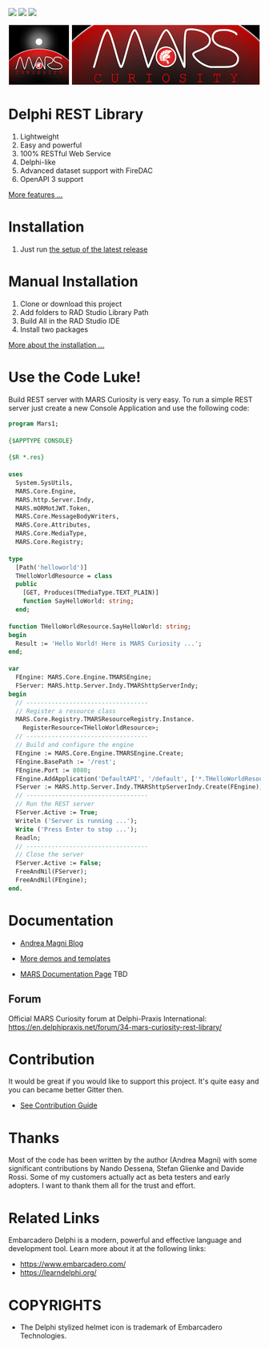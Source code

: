 ![](https://img.shields.io/github/v/release/andrea-magni/MARS)
![](https://img.shields.io/github/release-date/andrea-magni/MARS)
![](https://img.shields.io/github/commits-since/andrea-magni/MARS/v1.5)

![MARS-curiosity logo](media/logo-small-MARS.png)

# Delphi REST Library

1. Lightweight
1. Easy and powerful
1. 100% RESTful Web Service
1. Delphi-like
1. Advanced dataset support with FireDAC
1. OpenAPI 3 support 

[More features ...](./docs/MainFeatures.md)

# Installation

1. Just run [the setup of the latest release](https://github.com/andrea-magni/MARS/releases/latest)

# Manual Installation

1. Clone or download this project
1. Add folders to RAD Studio Library Path
1. Build All in the RAD Studio IDE
1. Install two packages

[More about the installation ...](docs/Installation.md)

# Use the Code Luke!

Build REST server with MARS Curiosity is very easy. To run a simple REST server just create a new Console Application and use the following code:

```pascal
program Mars1;

{$APPTYPE CONSOLE}

{$R *.res}

uses
  System.SysUtils,
  MARS.Core.Engine,
  MARS.http.Server.Indy,
  MARS.mORMotJWT.Token,
  MARS.Core.MessageBodyWriters,
  MARS.Core.Attributes,
  MARS.Core.MediaType,
  MARS.Core.Registry;

type
  [Path('helloworld')]
  THelloWorldResource = class
  public
    [GET, Produces(TMediaType.TEXT_PLAIN)]
    function SayHelloWorld: string;
  end;

function THelloWorldResource.SayHelloWorld: string;
begin
  Result := 'Hello World! Here is MARS Curiosity ...';
end;

var
  FEngine: MARS.Core.Engine.TMARSEngine;
  FServer: MARS.http.Server.Indy.TMARShttpServerIndy;
begin
  // ----------------------------------
  // Register a resource class
  MARS.Core.Registry.TMARSResourceRegistry.Instance.
    RegisterResource<THelloWorldResource>;
  // ----------------------------------
  // Build and configure the engine
  FEngine := MARS.Core.Engine.TMARSEngine.Create;
  FEngine.BasePath := '/rest';
  FEngine.Port := 8080;
  FEngine.AddApplication('DefaultAPI', '/default', ['*.THelloWorldResource']);
  FServer := MARS.http.Server.Indy.TMARShttpServerIndy.Create(FEngine);
  // ----------------------------------
  // Run the REST server
  FServer.Active := True;
  Writeln ('Server is running ...');
  Write ('Press Enter to stop ...');
  Readln;
  // ----------------------------------
  // Close the server
  FServer.Active := False;
  FreeAndNil(FServer);
  FreeAndNil(FEngine);
end.
```

# Documentation

* [Andrea Magni Blog](http://www.andreamagni.eu)
* [More demos and templates](./docs/Demos.md)

* [MARS Documentation Page](./docs/README.md) TBD

## Forum

Official MARS Curiosity forum at Delphi-Praxis International: https://en.delphipraxis.net/forum/34-mars-curiosity-rest-library/

# Contribution

It would be great if you would like to support this project. It's quite easy and you can became better Gitter then.

* [See Contribution Guide](./CONTRIBUTING.md)

# Thanks

Most of the code has been written by the author (Andrea Magni) with some significant contributions by Nando Dessena, Stefan Glienke and Davide Rossi. Some of my customers actually act as beta testers and early adopters. I want to thank them all for the trust and effort.

# Related Links
Embarcadero Delphi is a modern, powerful and effective language and development tool. Learn more about it at the following links:
 * https://www.embarcadero.com/
 * https://learndelphi.org/

# COPYRIGHTS

* The Delphi stylized helmet icon is trademark of Embarcadero Technologies.
